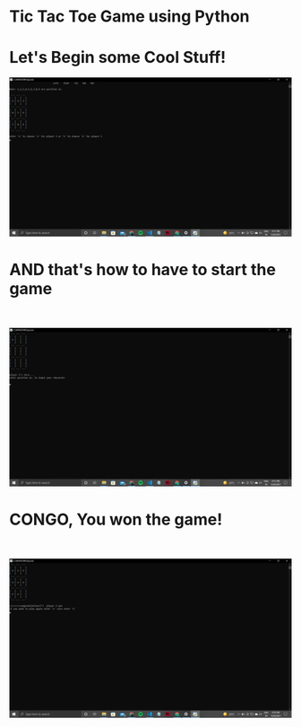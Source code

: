 # Tic Tac Toe Game using Python
# Let's Begin some Cool Stuff!
<img src=1.png>
  
 # AND that's how to have to start the game<br><br>
<img src=3.png>


  # CONGO, You won the game!<br><br>
<img src=2.png>
